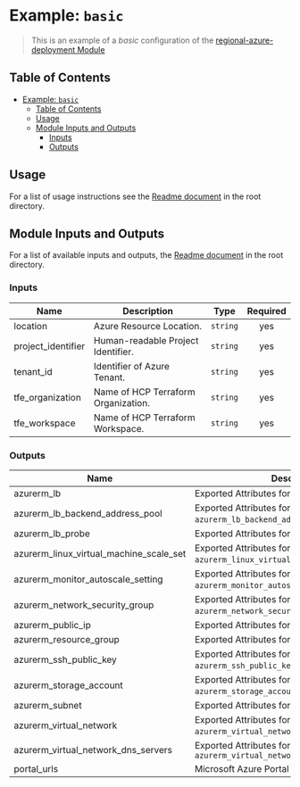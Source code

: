 # Example: `basic`

> This is an example of a _basic_ configuration of the [regional-azure-deployment Module](https://github.com/workloads/regional-azure-deployment)

## Table of Contents

<!-- TOC -->
* [Example: `basic`](#example-basic)
  * [Table of Contents](#table-of-contents)
  * [Usage](#usage)
  * [Module Inputs and Outputs](#module-inputs-and-outputs)
    * [Inputs](#inputs)
    * [Outputs](#outputs)
<!-- TOC -->

## Usage

For a list of usage instructions see the [Readme document](../../README.md) in the root directory.

## Module Inputs and Outputs

For a list of available inputs and outputs, the [Readme document](../../README.md) in the root directory.

<!-- BEGIN_TF_DOCS -->
### Inputs

| Name | Description | Type | Required |
|------|-------------|------|:--------:|
| location | Azure Resource Location. | `string` | yes |
| project_identifier | Human-readable Project Identifier. | `string` | yes |
| tenant_id | Identifier of Azure Tenant. | `string` | yes |
| tfe_organization | Name of HCP Terraform Organization. | `string` | yes |
| tfe_workspace | Name of HCP Terraform Workspace. | `string` | yes |

### Outputs

| Name | Description |
|------|-------------|
| azurerm_lb | Exported Attributes for `azurerm_lb.main`. |
| azurerm_lb_backend_address_pool | Exported Attributes for `azurerm_lb_backend_address_pool.main`. |
| azurerm_lb_probe | Exported Attributes for `azurerm_lb_probe.main`. |
| azurerm_linux_virtual_machine_scale_set | Exported Attributes for `azurerm_linux_virtual_machine_scale_set.main`. |
| azurerm_monitor_autoscale_setting | Exported Attributes for `azurerm_monitor_autoscale_setting.main`. |
| azurerm_network_security_group | Exported Attributes for `azurerm_network_security_group.main`. |
| azurerm_public_ip | Exported Attributes for `azurerm_public_ip.main`. |
| azurerm_resource_group | Exported Attributes for `azurerm_resource_group`. |
| azurerm_ssh_public_key | Exported Attributes for `azurerm_ssh_public_key.main`. |
| azurerm_storage_account | Exported Attributes for `azurerm_storage_account`. |
| azurerm_subnet | Exported Attributes for `azurerm_subnet.main`. |
| azurerm_virtual_network | Exported Attributes for `azurerm_virtual_network.main`. |
| azurerm_virtual_network_dns_servers | Exported Attributes for `azurerm_virtual_network_dns_servers.main.` |
| portal_urls | Microsoft Azure Portal URLs. |
<!-- END_TF_DOCS -->

